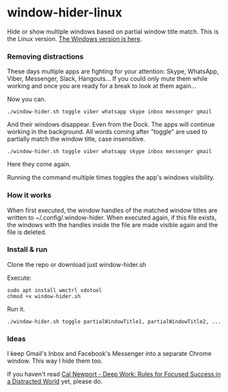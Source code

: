 # window-hider-linux
Hide or show multiple windows based on partial window title match. This is the Linux version. [The Windows version is here](https://github.com/georgiptr/window-hider).

### Removing distractions
These days multiple apps are fighting for your attention: Skype, WhatsApp, Viber, Messenger, Slack, Hangouts... If you could only mute them while working and once you are ready for a break to look at them again...

Now you can.

```
./window-hider.sh toggle viber whatsapp skype inbox messenger gmail
```

And their windows disappear. Even from the Dock. The apps will continue working in the background. All  words coming after "toggle" are used to partially match the window title, case insensitive.

```
./window-hider.sh toggle viber whatsapp skype inbox messenger gmail
```

Here they come again.

Running the command multiple times toggles the app's windows visibility.

### How it works ###

When first executed, the window handles of the matched window titles are written to ~/.config/.window-hider. When executed again, if this file exists, the windows with the handles inside the file are made visible again and the file is deleted.

### Install & run

Clone the repo or download just window-hider.sh

Execute:

```
sudo apt install wmctrl xdotool
chmod +x window-hider.sh
```

Run it.

```
./window-hider.sh toggle partialWindowTitle1, partialWindowTitle2, ...
```

### Ideas

I keep Gmail's Inbox and Facebook's Messenger into a separate Chrome window. This way I hide them too.

If you haven't read [Cal Newport - Deep Work: Rules for Focused Success in a Distracted World](https://www.goodreads.com/book/show/25744928-deep-work) yet, please do.
